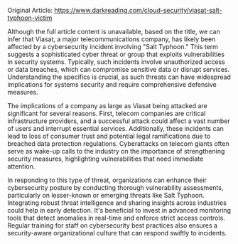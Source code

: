 Original Article: https://www.darkreading.com/cloud-security/viasat-salt-typhoon-victim

Although the full article content is unavailable, based on the title, we can infer that Viasat, a major telecommunications company, has likely been affected by a cybersecurity incident involving "Salt Typhoon." This term suggests a sophisticated cyber threat or group that exploits vulnerabilities in security systems. Typically, such incidents involve unauthorized access or data breaches, which can compromise sensitive data or disrupt services. Understanding the specifics is crucial, as such threats can have widespread implications for systems security and require comprehensive defensive measures.

The implications of a company as large as Viasat being attacked are significant for several reasons. First, telecom companies are critical infrastructure providers, and a successful attack could affect a vast number of users and interrupt essential services. Additionally, these incidents can lead to loss of consumer trust and potential legal ramifications due to breached data protection regulations. Cyberattacks on telecom giants often serve as wake-up calls to the industry on the importance of strengthening security measures, highlighting vulnerabilities that need immediate attention.

In responding to this type of threat, organizations can enhance their cybersecurity posture by conducting thorough vulnerability assessments, particularly on lesser-known or emerging threats like Salt Typhoon. Integrating robust threat intelligence and sharing insights across industries could help in early detection. It's beneficial to invest in advanced monitoring tools that detect anomalies in real-time and enforce strict access controls. Regular training for staff on cybersecurity best practices also ensures a security-aware organizational culture that can respond swiftly to incidents.